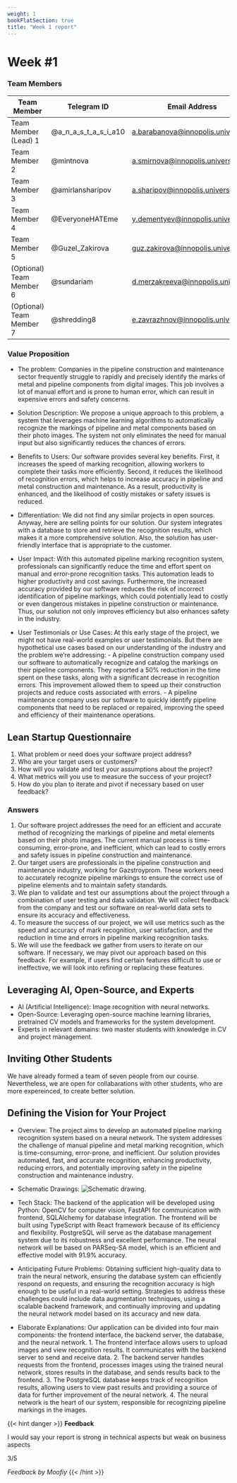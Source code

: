 ```yaml
---
weight: 1
bookFlatSection: true
title: "Week 1 report"
---
```


# **Week #1**

### **Team Members**

| Team Member              | Telegram ID          | Email Address                      |
| ------------------------ | -------------------- | ---------------------------------- |
| Team Member (Lead) 1     | @a_n_a_s_t_a_s_i_a10 | a.barabanova@innopolis.university  |
| Team Member 2            | @mintnova            | a.smirnova@innopolis.university    |
| Team Member 3            | @amirlansharipov     | a.sharipov@innopolis.university    |
| Team Member 4            | @EveryoneHATEme      | y.dementyev@innopolis.university   |
| Team Member 5            | @Guzel_Zakirova      | guz.zakirova@innopolis.university  |
| (Optional) Team Member 6 | @sundariam           | d.merzakreeva@innopolis.university |
| (Optional) Team Member 7 | @shredding8          | e.zavrazhnov@innopolis.university  |

### **Value Proposition**

- The problem:
  Companies in the pipeline construction and maintenance sector frequently struggle to rapidly and precisely identify the marks of metal and pipeline components from digital images. This job involves a lot of manual effort and is prone to human error, which can result in expensive errors and safety concerns.

- Solution Description:
  We propose a unique approach to this problem, a system that leverages machine learning algorithms to automatically recognize the markings of pipeline and metal components based on their photo images. The system not only eliminates the need for manual input but also significantly reduces the chances of errors.

- Benefits to Users:
  Our software provides several key benefits. First, it increases the speed of marking recognition, allowing workers to complete their tasks more efficiently. Second, it reduces the likelihood of recognition errors, which helps to increase accuracy in pipeline and metal construction and maintenance. As a result, productivity is enhanced, and the likelihood of costly mistakes or safety issues is reduced.

- Differentiation:
  We did not find any similar projects in open sources. Anyway, here are selling points for our solution. Our system integrates with a database to store and retrieve the recognition results, which makes it a more comprehensive solution. Also, the solution has user-friendly interface that is appropriate to the customer.

- User Impact:
  With this automated pipeline marking recognition system, professionals can significantly reduce the time and effort spent on manual and error-prone recognition tasks. This automation leads to higher productivity and cost savings.
  Furthermore, the increased accuracy provided by our software reduces the risk of incorrect identification of pipeline markings, which could potentially lead to costly or even dangerous mistakes in pipeline construction or maintenance. Thus, our solution not only improves efficiency but also enhances safety in the industry.

- User Testimonials or Use Cases:
  At this early stage of the project, we might not have real-world examples or user testimonials. But there are hypothetical use cases based on our understanding of the industry and the problem we’re addressing: - A pipeline construction company used our software to automatically recognize and catalog the markings on their pipeline components. They reported a 50% reduction in the time spent on these tasks, along with a significant decrease in recognition errors. This improvement allowed them to speed up their construction projects and reduce costs associated with errors. - A pipeline maintenance company uses our software to quickly identify pipeline components that need to be replaced or repaired, improving the speed and efficiency of their maintenance operations.

## **Lean Startup Questionnaire**

1. What problem or need does your software project address?
2. Who are your target users or customers?
3. How will you validate and test your assumptions about the project?
4. What metrics will you use to measure the success of your project?
5. How do you plan to iterate and pivot if necessary based on user feedback?

### Answers

1. Our software project addresses the need for an efficient and accurate method of recognizing the markings of pipeline and metal elements based on their photo images. The current manual process is time-consuming, error-prone, and inefficient, which can lead to costly errors and safety issues in pipeline construction and maintenance.
2. Our target users are professionals in the pipeline construction and maintenance industry, working for Gazstroyprom. These workers need to accurately recognize pipeline markings to ensure the correct use of pipeline elements and to maintain safety standards.
3. We plan to validate and test our assumptions about the project through a combination of user testing and data validation. We will collect feedback from the company and test our software on real-world data sets to ensure its accuracy and effectiveness.
4. To measure the success of our project, we will use metrics such as the speed and accuracy of mark recognition, user satisfaction, and the reduction in time and errors in pipeline marking recognition tasks.
5. We will use the feedback we gather from users to iterate on our software. If necessary, we may pivot our approach based on this feedback. For example, if users find certain features difficult to use or ineffective, we will look into refining or replacing these features.

## **Leveraging AI, Open-Source, and Experts**

- AI (Artificial Intelligence): Image recognition with neural networks.
- Open-Source: Leveraging open-source machine learning libraries, pretrained CV models and frameworks for the system development.
- Experts in relevant domains: two master students with knowledge in CV and project management.

## **Inviting Other Students**

We have already formed a team of seven people from our course. Nevertheless, we are open for collabarations with other students, who are more expereinced, to create better solution.

## **Defining the Vision for Your Project**

- Overview:
  The project aims to develop an automated pipeline marking recognition system based on a neural network. The system addresses the challenge of manual pipeline and metal marking recognition, which is time-consuming, error-prone, and inefficient. Our solution provides automated, fast, and accurate recognition, enhancing productivity, reducing errors, and potentially improving safety in the pipeline construction and maintenance industry.

- Schematic Drawings:
  ![Schematic drawing](/PipeVision/schematicDrawing.png "Schema").

- Tech Stack:
  The backend of the application will be developed using Python: OpenCV for computer vision, FastAPI for communication with frontend, SQLAlchemy for database integration. The frontend will be built using TypeScript with React framework because of its efficiency and flexibility. PostgreSQL will serve as the database management system due to its robustness and excellent performance. The neural network will be based on PARSeq-SA model, which is an efficient and effective model with 91.9% accuracy.

- Anticipating Future Problems:
  Obtaining sufficient high-quality data to train the neural network, ensuring the database system can efficiently respond on requests, and ensuring the recognition accuracy is high enough to be useful in a real-world setting. Strategies to address these challenges could include data augmentation techniques, using a scalable backend framework, and continually improving and updating the neural network model based on its accuracy and new data.

- Elaborate Explanations:
  Our application can be divided into four main components: the frontend interface, the backend server, the database, and the neural network. 1. The frontend interface allows users to upload images and view recognition results. It communicates with the backend server to send and receive data. 2. The backend server handles requests from the frontend, processes images using the trained neural network, stores results in the database, and sends results back to the frontend. 3. The PostgreSQL database keeps track of recognition results, allowing users to view past results and providing a source of data for further improvement of the neural network. 4. The neural network is the heart of our system, responsible for recognizing pipeline markings in the images.

{{< hint danger >}}
**Feedback**

I would say your report is strong in technical aspects but weak on business aspects

3/5

_Feedback by Moofiy_
{{< /hint >}}
